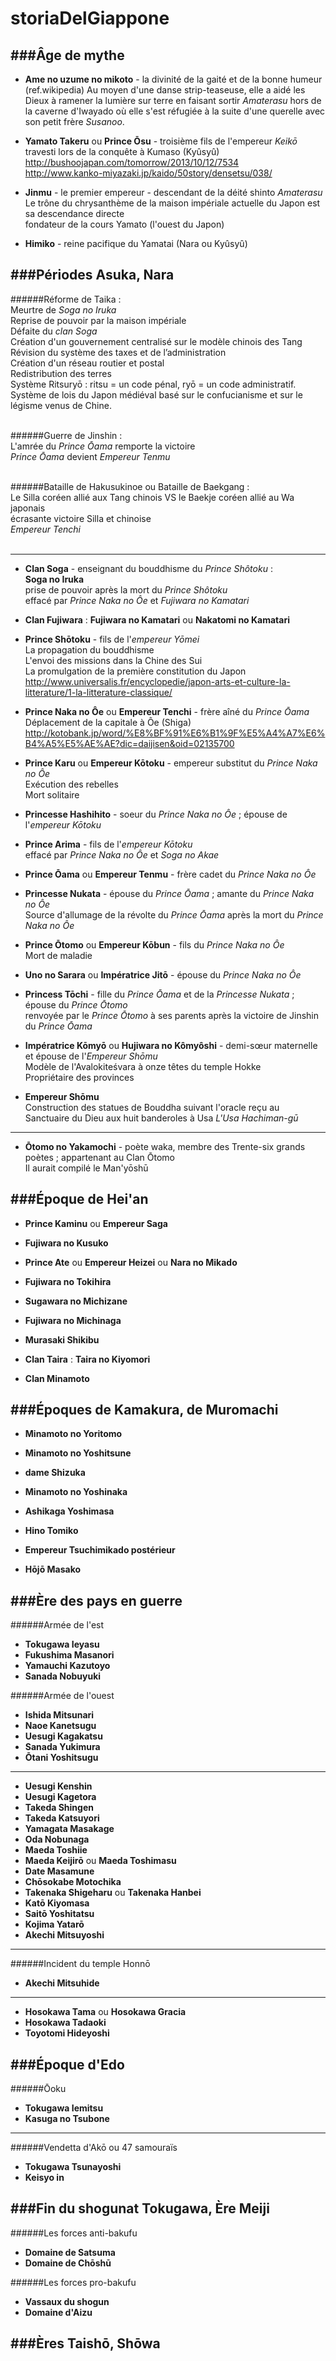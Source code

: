 storiaDelGiappone
=================

###Âge de mythe
--------------------
* __Ame no uzume no mikoto__ - la divinité de la gaité et de la bonne humeur<br>
  (ref.wikipedia) Au moyen d'une danse strip-teaseuse, elle a aidé les Dieux à ramener la lumière sur terre en faisant sortir _Amaterasu_ hors de la caverne d'Iwayado où elle s'est réfugiée à la suite d'une querelle avec son petit frère _Susanoo_.

* __Yamato Takeru__ ou __Prince Ōsu__ - troisième fils de l'empereur _Keikō_<br>
  travesti lors de la conquête à Kumaso (Kyûsyû) <br>
  http://bushoojapan.com/tomorrow/2013/10/12/7534 <br>
  http://www.kanko-miyazaki.jp/kaido/50story/densetsu/038/
  

* __Jinmu__ - le premier empereur - descendant de la déité shinto _Amaterasu_ <br>
  Le trône du chrysanthème de la maison impériale actuelle du Japon est sa descendance directe <br>
  fondateur de la cours Yamato (l'ouest du Japon)


* __Himiko__ - reine pacifique du Yamatai (Nara ou Kyûsyû)


###Périodes Asuka, Nara
--------------------
######Réforme de Taika : <br>
  Meurtre de _Soga no Iruka_ <br>
  Reprise de pouvoir par la maison impériale <br>
  Défaite du _clan Soga_ <br>
  Création d'un gouvernement centralisé sur le modèle chinois des Tang <br>
  Révision du système des taxes et de l’administration <br>
  Création d'un réseau routier et postal <br>
  Redistribution des terres <br>
  Système Ritsuryō : ritsu = un code pénal, ryō = un code administratif. Système de lois du Japon médiéval basé sur le confucianisme et sur le légisme venus de Chine. <br>
  <br>

######Guerre de Jinshin : <br>
  L'amrée du _Prince Ōama_ remporte la victoire <br>
  _Prince Ōama_ devient _Empereur Tenmu_ <br>
  <br>

######Bataille de Hakusukinoe ou Bataille de Baekgang : <br>
   Le Silla coréen allié aux Tang chinois VS le Baekje coréen allié au Wa japonais <br>
   écrasante victoire Silla et chinoise <br>
   _Empereur Tenchi_ <br>
   <br>
___

* __Clan Soga__ - enseignant du bouddhisme du _Prince Shôtoku_ : <br>
    __Soga no Iruka__ <br>
    prise de pouvoir après la mort du _Prince Shôtoku_ <br>
    effacé par _Prince Naka no Ôe_ et _Fujiwara no Kamatari_ <br>

* __Clan Fujiwara__ : __Fujiwara no Kamatari__ ou __Nakatomi no Kamatari__ <br>

* __Prince Shōtoku__ - fils de l'_empereur Yōmei_ <br>
  La propagation du bouddhisme <br>
  L'envoi des missions dans la Chine des Sui <br>
  La promulgation de la première constitution du Japon http://www.universalis.fr/encyclopedie/japon-arts-et-culture-la-litterature/1-la-litterature-classique/ <br>
  
* __Prince Naka no Ôe__ ou __Empereur Tenchi__ - frère aîné du _Prince Ōama_ <br>
  Déplacement de la capitale à Ôe (Shiga) http://kotobank.jp/word/%E8%BF%91%E6%B1%9F%E5%A4%A7%E6%B4%A5%E5%AE%AE?dic=daijisen&oid=02135700 <br>

* __Prince Karu__ ou __Empereur Kōtoku__ - empereur substitut du _Prince Naka no Ôe_ <br>
  Exécution des rebelles <br>
  Mort solitaire <br>

* __Princesse Hashihito__ - soeur du _Prince Naka no Ôe_ ; épouse de l'_empereur Kōtoku_ <br>

* __Prince Arima__ - fils de l'_empereur Kōtoku_ <br>
  effacé par _Prince Naka no Ôe_ et _Soga no Akae_ <br>

* __Prince Ōama__ ou __Empereur Tenmu__ - frère cadet du _Prince Naka no Ôe_ <br>

* __Princesse Nukata__ - épouse du _Prince Ōama_ ; amante du _Prince Naka no Ôe_ <br>
  Source d'allumage de la révolte du _Prince Ōama_ après la mort du _Prince Naka no Ôe_ <br>

* __Prince Ōtomo__ ou __Empereur Kōbun__ - fils du _Prince Naka no Ôe_ <br>
  Mort de maladie <br>

* __Uno no Sarara__ ou __Impératrice Jitō__ - épouse du _Prince Naka no Ôe_ <br>

* __Princess Tōchi__ - fille du _Prince Ōama_ et de la _Princesse Nukata_ ; épouse du _Prince Ōtomo_ <br>
  renvoyée par le _Prince Ōtomo_ à ses parents après la victoire de Jinshin du _Prince Ōama_

* __Impératrice Kōmyō__ ou __Hujiwara no Kômyôshi__ - demi-sœur maternelle et épouse de l'_Empereur Shōmu_ <br>
  Modèle de l'Avalokiteśvara à onze têtes du temple Hokke <br>
  Propriétaire des provinces <br>

* __Empereur Shōmu__ <br>
  Construction des statues de Bouddha suivant l'oracle reçu au Sanctuaire du Dieu aux huit banderoles à Usa _L'Usa Hachiman-gū_ <br>
___

* __Ōtomo no Yakamochi__ - poète waka, membre des Trente-six grands poètes ; appartenant au Clan Ōtomo <br>
  Il aurait compilé le Man'yōshū <br>


###Époque de Hei'an
--------------------
* __Prince Kaminu__ ou __Empereur Saga__

* __Fujiwara no Kusuko__

* __Prince Ate__ ou __Empereur Heizei__ ou __Nara no Mikado__

* __Fujiwara no Tokihira__

* __Sugawara no Michizane__

* __Fujiwara no Michinaga__

* __Murasaki Shikibu__

* __Clan Taira__ : __Taira no Kiyomori__

* __Clan Minamoto__


###Époques de Kamakura, de Muromachi
----------------------------------------
* __Minamoto no Yoritomo__

* __Minamoto no Yoshitsune__

* __dame Shizuka__

* __Minamoto no Yoshinaka__

* __Ashikaga Yoshimasa__

* __Hino Tomiko__

* __Empereur Tsuchimikado postérieur__

* __Hōjō Masako__


###Ère des pays en guerre
----------------------------------------

######Armée de l'est
* __Tokugawa Ieyasu__
* __Fukushima Masanori__
* __Yamauchi Kazutoyo__
* __Sanada Nobuyuki__

######Armée de l'ouest
* __Ishida Mitsunari__
* __Naoe Kanetsugu__
* __Uesugi Kagakatsu__
* __Sanada Yukimura__
* __Ōtani Yoshitsugu__

___

* __Uesugi Kenshin__
* __Uesugi Kagetora__
* __Takeda Shingen__
* __Takeda Katsuyori__
* __Yamagata Masakage__
* __Oda Nobunaga__
* __Maeda Toshiie__
* __Maeda Keijirō__ ou __Maeda Toshimasu__
* __Date Masamune__
* __Chōsokabe Motochika__
* __Takenaka Shigeharu__ ou __Takenaka Hanbei__
* __Katō Kiyomasa__
* __Saitō Yoshitatsu__
* __Kojima Yatarō__
* __Akechi Mitsuyoshi__

___

######Incident du temple Honnō
* __Akechi Mitsuhide__

___

* __Hosokawa Tama__ ou __Hosokawa Gracia__
* __Hosokawa Tadaoki__
* __Toyotomi Hideyoshi__



###Époque d'Edo
--------------------
######Ōoku
* __Tokugawa Iemitsu__
* __Kasuga no Tsubone__

___

######Vendetta d'Akō ou 47 samouraïs
* __Tokugawa Tsunayoshi__
* __Keisyo in__


###Fin du shogunat Tokugawa, Ère Meiji
----------------------------------------

######Les forces anti-bakufu
* __Domaine de Satsuma__
* __Domaine de Chōshū__

######Les forces pro-bakufu
* __Vassaux du shogun__
* __Domaine d'Aizu__

###Ères Taishō, Shōwa
--------------------
